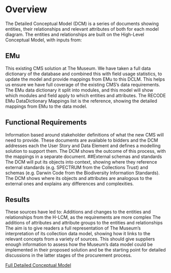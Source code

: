 # Overview
The Detailed Conceptual Model (DCM) is a series of documents showing entities, their relationships and relevant attributes of both for each model diagram. The entities and relationships are built on the High-Level Conceptual Model, with inputs from:
## EMu
This existing CMS solution at The Museum. We have taken a full data dictionary of the database and combined this with field usage statistics, to update the model and provide mappings from EMu to this DCLM. This helps us ensure we have full coverage of the existing CMS’s data requirements. The EMu data dictionary it split into modules, and this model will show which modules and field apply to which entities and attributes. The RECODE EMu DataDictionary Mappings list is the reference, showing the detailed mappings from EMu to the data model.
## Functional Requirements
Information based around stakeholder definitions of what the new CMS will need to provide. These documents are available to bidders and the DCM addresses each the User Story and Data Element and defines a modelling solution to support them. The DCM shows the outcome of this process, with the mappings in a separate document.
##External schemas and standards
The DCM will put its objects into context, showing where they reference external standards (e.g. SPECTRUM from the Collections Trust) and schemas (e.g. Darwin Code from the Biodiversity Information Standards). The DCM shows where its objects and attributes are analogous to the external ones and explains any differences and complexities.
## Results
These sources have led to:
Additions and changes to the entities and relationships from the H-LCM, as the requirements are more complex 
The additions of attributes and attribute groups to the entities and relationships 
The aim is to give readers a full representation of The Museum’s interpretation of its collection data model, showing how it links to the relevant concepts from a variety of sources. This should give suppliers enough information to assess how the Museum’s data model could be implemented in their proposed solution and be the starting point for detailed discussions in the latter stages of the procurement process. 

[Full Detailed Conceptual Model](/assets/docs/DataModelv0.02.htm)

